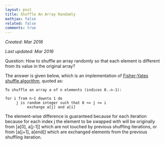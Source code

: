 ```yaml
---
layout: post
title: Shuffle An Array Randomly
mathjax: false
related: false
comments: true
---
```


_Created: Mar 2016_

_Last updated: Mar 2016_


Question: How to shuffle an array randomly so that each element is different from its value in the original array? 

The answer is given below, which is an implementation of [Fisher-Yates shuffle algorithm](https://en.wikipedia.org/wiki/Fisher%E2%80%93Yates_shuffle), quoted as:

```
To shuffle an array a of n elements (indices 0..n-1):

for i from n−1 downto 1 do
     j is random integer such that 0 <= j <= i
          exchange a[j] and a[i]
```

The element-wise difference is guaranteed because for each iteration because for each index j the element to be swapped with will be originally from [a[0], a[j-1]] which are not touched by previous shuffling iterations, or from [a[j+1], a[end]] which are exchanged elements from the previous shuffling iteration. 


<script src="https://gist.github.com/lijunhw/da69fd64b8e544a112ec.js?file=random_shuffle.c"></script>

